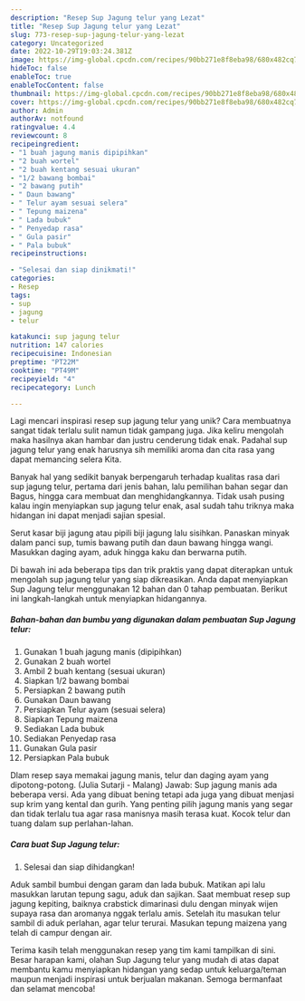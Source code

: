 ```yaml
---
description: "Resep Sup Jagung telur yang Lezat"
title: "Resep Sup Jagung telur yang Lezat"
slug: 773-resep-sup-jagung-telur-yang-lezat
category: Uncategorized
date: 2022-10-29T19:03:24.381Z
image: https://img-global.cpcdn.com/recipes/90bb271e8f8eba98/680x482cq70/sup-jagung-telur-foto-resep-utama.jpg
hideToc: false
enableToc: true
enableTocContent: false
thumbnail: https://img-global.cpcdn.com/recipes/90bb271e8f8eba98/680x482cq70/sup-jagung-telur-foto-resep-utama.jpg
cover: https://img-global.cpcdn.com/recipes/90bb271e8f8eba98/680x482cq70/sup-jagung-telur-foto-resep-utama.jpg
author: Admin
authorAv: notfound
ratingvalue: 4.4
reviewcount: 8
recipeingredient:
- "1 buah jagung manis dipipihkan"
- "2 buah wortel"
- "2 buah kentang sesuai ukuran"
- "1/2 bawang bombai"
- "2 bawang putih"
- " Daun bawang"
- " Telur ayam sesuai selera"
- " Tepung maizena"
- " Lada bubuk"
- " Penyedap rasa"
- " Gula pasir"
- " Pala bubuk"
recipeinstructions:

- "Selesai dan siap dinikmati!"
categories:
- Resep
tags:
- sup
- jagung
- telur

katakunci: sup jagung telur 
nutrition: 147 calories
recipecuisine: Indonesian
preptime: "PT22M"
cooktime: "PT49M"
recipeyield: "4"
recipecategory: Lunch

---
```





Lagi mencari inspirasi resep sup jagung telur yang unik? Cara membuatnya sangat tidak terlalu sulit namun tidak gampang juga. Jika keliru mengolah maka hasilnya akan hambar dan justru cenderung tidak enak. Padahal sup jagung telur yang enak harusnya sih memiliki aroma dan cita rasa yang dapat memancing selera Kita.





Banyak hal yang sedikit banyak berpengaruh terhadap kualitas rasa dari sup jagung telur, pertama dari jenis bahan, lalu pemilihan bahan segar dan Bagus, hingga cara membuat dan menghidangkannya. Tidak usah pusing kalau ingin menyiapkan sup jagung telur enak,      asal sudah tahu triknya maka hidangan ini dapat menjadi sajian spesial.














Serut kasar biji jagung atau pipili biji jagung lalu sisihkan. Panaskan minyak dalam panci sup, tumis bawang putih dan daun bawang hingga wangi. Masukkan daging ayam, aduk hingga kaku dan berwarna putih.






Di bawah ini ada beberapa tips dan trik praktis yang dapat diterapkan untuk mengolah sup jagung telur yang siap dikreasikan. Anda dapat menyiapkan Sup Jagung telur menggunakan 12 bahan dan 0 tahap pembuatan. Berikut ini langkah-langkah untuk menyiapkan hidangannya.

<!--inarticleads1-->

##### Bahan-bahan dan bumbu yang digunakan dalam pembuatan Sup Jagung telur:

1. Gunakan 1 buah jagung manis (dipipihkan)
1. Gunakan 2 buah wortel
1. Ambil 2 buah kentang (sesuai ukuran)
1. Siapkan 1/2 bawang bombai
1. Persiapkan 2 bawang putih
1. Gunakan  Daun bawang
1. Persiapkan  Telur ayam (sesuai selera)
1. Siapkan  Tepung maizena
1. Sediakan  Lada bubuk
1. Sediakan  Penyedap rasa
1. Gunakan  Gula pasir
1. Persiapkan  Pala bubuk


Dlam resep saya memakai jagung manis, telur dan daging ayam yang dipotong-potong. (Julia Sutarji - Malang) Jawab: Sup jagung manis ada beberapa versi. Ada yang dibuat bening tetapi ada juga yang dibuat menjasi sup krim yang kental dan gurih. Yang penting pilih jagung manis yang segar dan tidak terlalu tua agar rasa manisnya masih terasa kuat. Kocok telur dan tuang dalam sup perlahan-lahan. 

<!--inarticleads2-->

##### Cara buat Sup Jagung telur:


1. Selesai dan siap dihidangkan!

Aduk sambil bumbui dengan garam dan lada bubuk. Matikan api lalu masukkan larutan tepung sagu, aduk dan sajikan. Saat membuat resep sup jagung kepiting, baiknya crabstick dimarinasi dulu dengan minyak wijen supaya rasa dan aromanya nggak terlalu amis. Setelah itu masukan telur sambil di aduk perlahan, agar telur terurai. Masukan tepung maizena yang telah di campur dengan air. 

Terima kasih telah menggunakan resep yang tim kami tampilkan di sini. Besar harapan kami, olahan Sup Jagung telur yang mudah di atas dapat membantu kamu menyiapkan hidangan yang sedap untuk keluarga/teman maupun menjadi inspirasi untuk berjualan makanan. Semoga bermanfaat dan selamat mencoba!
